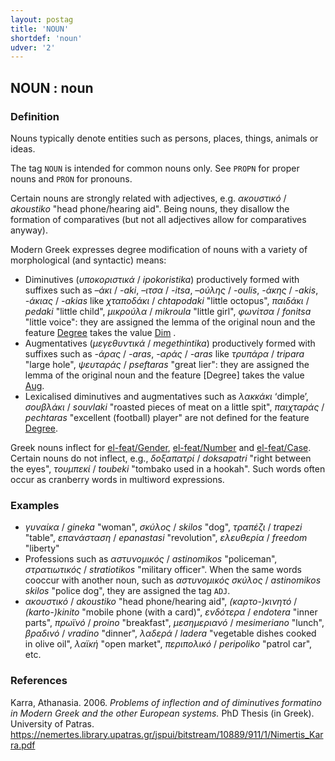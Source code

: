 ```yaml
---
layout: postag
title: 'NOUN'
shortdef: 'noun'
udver: '2'
---
```



## NOUN : noun 

###  Definition

Nouns typically denote entities such as persons, places, things, animals or ideas.

The tag <code>NOUN</code>  is intended for common nouns only. See <code>PROPN</code> for proper nouns and <code>PRON</code> for pronouns.

Certain nouns are strongly related with adjectives, e.g. *ακουστικό* / *akoustiko* "head phone/hearing aid". Being nouns, they disallow the formation of comparatives (but not all adjectives allow for comparatives anyway).


Modern Greek expresses degree modification of nouns with a variety of morphological (and syntactic) means:

*	Diminutives (*υποκοριστικά* / *ipokoristika*) productively formed with suffixes such as  *–άκι* / *-aki*, *–ιτσα* / *-itsa*, *–ούλης* / *-oulis*, *-άκης* / *-akis*, *-άκιας* / *-akias* like *χταποδάκι* / *chtapodaki* "little octopus", *παιδάκι* / *pedaki* "little child", *μικρούλα* / *mikroula* "little girl",  *φωνίτσα* / *fonitsa* "little voice": they are assigned the lemma of the original noun and the feature [Degree]() takes the value [Dim]() . 
* Augmentatives  (*μεγεθυντικά* / *megethintika*)  productively formed with suffixes such as *-άρας* / *-aras*, *-αράς* / *-aras* like  *τρυπάρα* / *tripara* "large hole", *ψευταράς* / *pseftaras* "great lier": they are assigned the lemma of the original noun and the feature [Degree]  takes the value [Aug]().
*	Lexicalised diminutives and augmentatives such as  *λακκάκι* ‘dimple’, *σουβλάκι* / *souvlaki* "roasted pieces of meat on a little spit", *παιχταράς* / *pechtaras* "excellent (football) player" are not defined for the feature [Degree](). 

Greek nouns inflect for [el-feat/Gender](), [el-feat/Number]() and [el-feat/Case](). Certain nouns do not inflect, e.g., *δοξαπατρί* / *doksapatri*  "right between the eyes", *τουμπεκί* / *toubeki* "tombako used in a hookah". Such words often occur as cranberry words in multiword expressions.  

###  Examples


*   *γυναίκα* / *gineka* "woman", *σκύλος* / *skilos* "dog", *τραπέζι* / *trapezi* "table", *επανάσταση* / *epanastasi* "revolution", *ελευθερία* / *freedom* "liberty"
* Professions such as *αστυνομικός* / *astinomikos* "policeman", *στρατιωτικός* / *stratiotikos* "military officer". When the same words cooccur with another noun, such as *αστυνομικός σκύλος* / *astinomikos skilos* "police dog", they are assigned the tag <code>ADJ</code>.
* *ακουστικό* / *akoustiko* "head phone/hearing aid", *(καρτο-)κινητό* / *(karto-)kinito* "mobile phone (with a card)", *ενδότερα* / *endotera* "inner parts", *πρωϊνό* / *proino* "breakfast", *μεσημεριανό* / *mesimeriano* "lunch", *βραδινό* / *vradino* "dinner", *λαδερά* / *ladera* "vegetable dishes cooked in olive oil", *λαϊκή* "open market", *περιπολικό* / *peripoliko* "patrol car", etc.
  
### References 

Karra, Athanasia.  2006. *Problems of inflection and of diminutives formatino in Modern Greek and the other European systems.* PhD Thesis (in Greek). University of Patras.   https://nemertes.library.upatras.gr/jspui/bitstream/10889/911/1/Nimertis_Karra.pdf 

<!-- Interlanguage links updated Po 6. listopadu 2023, 21:41:25 CET -->
